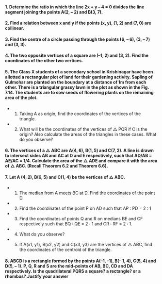 #### 1. Determine the ratio in which the line 2x + y – 4 = 0 divides the line segment joining the points A(2, – 2) and B(3, 7).
#### 2. Find a relation between x and y if the points (x, y), (1, 2) and (7, 0) are collinear.
#### 3. Find the centre of a circle passing through the points (6, – 6), (3, – 7) and (3, 3).
#### 4. The two opposite vertices of a square are (–1, 2) and (3, 2). Find the coordinates of the other two vertices.
#### 5. The Class X students of a secondary school in Krishinagar have been allotted a rectangular plot of land for their gardening activity. Sapling of Gulmohar are planted on the boundary at a distance of 1m from each other. There is a triangular grassy lawn in the plot as shown in the Fig. 7.14. The students are to sow seeds of flowering plants on the remaining area of the plot. 
* 1. Taking A as origin, find the coordinates of the vertices of the triangle.
* 2. What will be the coordinates of the vertices of △ PQR if C is the origin? Also calculate the areas of the triangles in these cases. What do you observe?
#### 6. The vertices of a △ ABC are A(4, 6), B(1, 5) and C(7, 2). A line is drawn to intersect sides AB and AC at D and E respectively, such that AD/AB = AE/AC = 1/4. Calculate the area of the △ ADE and compare it with the area of △ ABC. (Recall Theorem 6.2 and Theorem 6.6).
#### 7. Let A (4, 2), B(6, 5) and C(1, 4) be the vertices of △ ABC.
* 1. The median from A meets BC at D. Find the coordinates of the point D.
* 2. Find the coordinates of the point P on AD such that AP : PD = 2 : 1
* 3. Find the coordinates of points Q and R on medians BE and CF respectively such that BQ : QE = 2 : 1 and CR : RF = 2 : 1.
* 4. What do you observe?
* 5. If A(x1, y1), B(x2, y2) and C(x3, y3) are the vertices of △ ABC, find the coordinates of the centroid of the triangle.
#### 8. ABCD is a rectangle formed by the points A(–1, –1), B(– 1, 4), C(5, 4) and D(5, – 1). P, Q, R and S are the mid-points of AB, BC, CD and DA respectively. Is the quadrilateral PQRS a square? a rectangle? or a rhombus? Justify your answer
